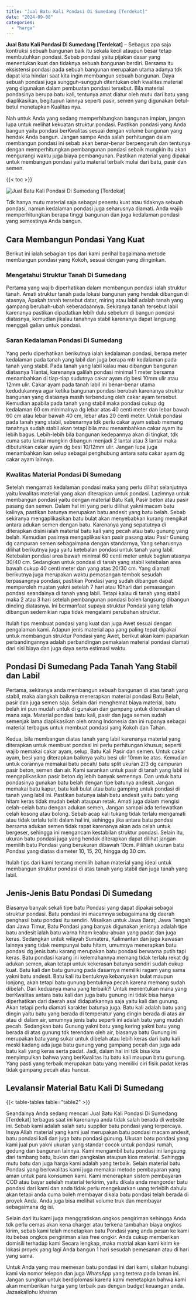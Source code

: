 ```yaml
---
title: "Jual Batu Kali Pondasi Di Sumedang [Terdekat]"
date: "2024-09-08"
categories: 
  - "harga"
---
```


**Jual Batu Kali Pondasi Di Sumedang \[Terdekat\]** – Sebagus apa saja kontruksi sebuah bangunan baik itu sekala kecil ataupun besar tetap membutuhkan pondasi. Sebab pondasi yaitu pijakan dasar yang menentukan kuat dan tidaknya sebuah bangunan berdiri. Bersama itu eksistensi pondasi pada sebuah bangunan merupakan utama adanya tdk dapat kita hindari saat kita ingin membangun sebuah bangunan. Daya sebuah pondasi juga sungguh-sungguh ditentukan oleh kwalitas material yang digunakan dalam pembuatan pondasi tersebut. Bila material pondasinya berupa batu kali, tentunya amat diatur oleh mutu dari batu yang diaplikasikan, begitupun lainnya seperti pasir, semen yang digunakan betul-betul menetapkan Kualitas nya.

Nah untuk Anda yang sedang memperhitungkan bangunan impian, jangan lupa untuk melihat kekuatan struktur pondasi. Pastikan pondasi yang Anda bangun yaitu pondasi berKwalitas sesuai dengan volume bangunan yang hendak Anda bangun. Jangan sampe Anda salah perhitungan dalam membangun pondasi ini sebab akan benar-benar berpengaruh dan tentunya dengan memperhitungkan pembangunan pondasi sebaik mungkin itu akan mengurangi waktu juga biaya pembangunan. Pastikan material yang dipakai untuk membangun pondasi yaitu material terbaik mulai dari batu, pasir dan semen.

{{< toc >}}

![Jual Batu Kali Pondasi Di Sumedang [Terdekat]](/images/jual-batu-kali-25.png)

Tdk hanya mutu material saja sebagai penentu kuat atau tidaknya sebuah pondasi, namun kedalaman pondasi juga seharusnya diamati. Anda wajib memperhitungkan berapa tinggi bangunan dan juga kedalaman pondasi yang semestinya Anda bangun.

## Cara Membangun Pondasi Yang Kuat

Berikut ini ialah sebagian tips dari kami perihal bagaimana metode membangun pondasi yang Kokoh, sesuai dengan yang diinginkan.

### Mengetahui Struktur Tanah Di Sumedang

Pertama yang wajib diperhatikan dalam membangun pondasi ialah struktur tanah. Amati struktur tanah pada lokasi bangunan yang hendak dibangun di atasnya, Apakah tanah tersebut datar, miring atau labil adalah tanah yang gampang berubah-ubah keberadaannya. Sekiranya tanah tersebut labil karenanya pastikan dipadatkan lebih dulu sebelum di bangun pondasi diatasnya, kemudian jikalau tanahnya stabil karenanya dapat langsung menggali galian untuk pondasi.

### Saran Kedalaman Pondasi Di Sumedang

Yang perlu diperhatikan berikutnya ialah kedalaman pondasi, berapa meter kedalaman pada tanah yang labil dan juga berapa mtr kedalaman pada tanah yang stabil. Pada tanah yang labil kalau mau dibangun bangunan diatasnya 1 lantai, karenanya galilah pondasi minimal 1 meter bersama menambahkan di tiap-tiap sudutnya cakar ayam dg besi 10mm ulir atau 12mm ulir. Cakar ayam pada tanah labil ini benar-benar utama kedudukannya agar ketika bangunan pondasi berubah karenanya struktur bangunan yang diatasnya masih terbendung oleh cakar ayam tersebut. Kemudian apabila pada tanah yang stabil maka pondasi cukup dg kedalaman 60 cm minimalnya dg lebar atas 40 centi meter dan lebar bawah 60 cm atau lebar bawah 40 cm, lebar atas 20 centi meter. Untuk pondasi pada tanah yang stabil, sebenarnya tdk perlu cakar ayam sebab memang tanahnya sudah stabil akan tetapi bila mau menambahkan cakar ayam itu lebih bagus. Lebih-lebih bila bangunan kedepannya akan di tingkat, tdk cuma satu lantai mungkin dibangun menjadi 2 lantai atau 3 lantai maka dibutuhkan cakar ayam dg besi 10/12mm ulir. Jangan lupa juga menambahkan kan selup sebagai penghubung antara satu cakar ayam dg cakar ayam lainnya.

### Kwalitas Material Pondasi Di Sumedang

Setelah mengamati kedalaman pondasi maka yang perlu dilihat selanjutnya yaitu kwalitas material yang akan diterapkan untuk pondasi. Lazimnya untuk membangun pondasi yaitu dengan material Batu Kali, Pasir beton atau pasir pasang dan semen. Dalam hal ini yang perlu dilihat yakni macam batu kalinya, pastikan batunya merupakan batu andesit yang batu belah. Sebab sekiranya mengaplikasikan batu bulat akan menyebabkan kurang mengikat antara adukan semen dengan batu. Karenanya yang sepatutnya di diterapkan disini ialah material batu kali yang pecah atau batu gunung yang belah. Kemudian pasirnya mengaplikasikan pasir pasang atau Pasir Gunung dg campuran semen sebagaimana dengan standarnya, Yang seharusnya dilihat berikutnya juga yaitu ketebalan pondasi untuk tanah yang labil. Ketebalan pondasi area bawah minimal 60 centi meter untuk bagian atasnya 30/40 cm. Sedangkan untuk pondasi di tanah yang stabil ketebalan area bawah cukup 40 centi meter dan yang atas 20/30 cm. Yang diamati berikutnya juga merupakan waktu pemasangan tembok sesudah terpasangnya pondasi, pastikan Pondasi yang sudah dibangun dapat memperoleh muatan yakni setelah 7 hari atau 10hari dari pemasangan pondasi seandainya di tanah yang labil. Tetapi kalau di tanah yang stabil maka 2 atau 3 hari setelah pembangunan pondasi boleh langsung dibangun dinding diatasnya. Ini bermanfaat supaya struktur Pondasi yang telah dibangun sedemikian rupa tidak mengalami perubahan struktur.

Itulah tips membuat pondasi yang kuat dan juga Awet sesuai dengan pengalaman kami. Adapun jenis material apa yang paling tepat dipakai untuk membangun struktur Pondasi yang Awet, berikut akan kami paparkan perbandingannya adalah perbandingan pemakaian material pondasi diamati dari sisi biaya dan juga daya serta estimasi waktu.

## Pondasi Di Sumedang Pada Tanah Yang Stabil dan Labil

Pertama, sekiranya anda membangun sebuah bangunan di atas tanah yang stabil, maka alangkah baiknya menerapkan material pondasi Batu Belah, pasir dan juga semen saja. Selain dari menghemat biaya material, batu belah ini pun mudah untuk di gunakan dan gampang untuk ditemukan di mana saja. Material pondasi batu kali, pasir dan juga semen sudah semenjak lama diaplikasikan oleh orang Indonesia dan ini rupanya sebagai material terbagus untuk membuat pondasi yang Kokoh dan Tahan.

Kedua, bila membangun diatas tanah yang labil karenanya material yang diterapkan untuk membuat pondasi ini perlu perhitungan khusus; seperti wajib memakai cakar ayam, selup, Batu Kali Pasir dan semen. Untuk cakar ayam, besi yang diterapkan baiknya yaitu besi ulir 10mm ke atas. Kemudian untuk corannya memakai batu pecah/ batu split ukuran 2/3 dg campuran pasir beton, semen dan air. Kami sarankan untuk pasir di tanah yang labil ini mengaplikasikan pasir beton dg lebih banyak semennya. Dan untuk batu pondasinya gunakan batu belah dengan tipe batunya andesit. Jangan memakai batu kapur, batu kali bulat atau batu gamping untuk pondasi di tanah yang labil ini. Pastikan batunya ialah batu andesit yaitu batu yang hitam keras tidak mudah belah ataupun retak. Amati juga dalam mengisi celah-celah batu dengan adukan semen, Jangan sampai ada terlewatkan celah kosong atau bolong. Sebab acap kali tukang tidak terlalu mengamati atau tidak terlalu teliti dalam hal ini, sehingga jika antara batu pondasi bersama adukan semen tidak rapat karenanya akan ada celah untuk bergeser, sehingga ini mengancam kestabilan struktur pondasi. Selain itu, ukuran batu pondasi juga yang hendak diterapkan dapat dilihat jangan memilih batu Pondasi yang berukuran dibawah 10cm. Pilihlah ukuran batu Pondasi yang diatas diameter 10, 15, 20, hingga dg 30 cm.

Itulah tips dari kami tentang memilih bahan material yang ideal untuk membangun struktur pondasi di atas tanah yang stabil dan juga tanah yang labil.

## Jenis-Jenis Batu Pondasi Di Sumedang

Biasanya banyak sekali tipe batu Pondasi yang dapat dipakai sebagai struktur pondasi. Batu pondasi ini macamnya sebagaimana dg daerah penghasil batu pondasi itu sendiri. Misalkan untuk Jawa Barat, Jawa Tengah dan Jawa Timur, Batu Pondasi yang banyak digunakan jenisnya adalah tipe batu andesit ialah batu warna hitam keabu-abuan yang padat dan juga keras. Sedangkan untuk wilayah Sumatera, Kalimantan dan juga kawasan lainnya yang tidak mempunyai batu hitam, umumnya menerapkan batu pondasi dg jenis batu karang merupakan batu pondasi berwarna putih tapi keras. Batu pondasi karang ini kelemahannya memang tidak terlalu rekat dg adukan semen, akan tetapi untuk kekerasan batunya sendiri sudah cukup kuat. Batu kali dan batu gunung pada dasarnya memiliki ragam yang sama yakni batu andesit. Batu kali itu bentuknya kebanyakan bulat maupun lonjong, akan tetapi batu gunung bentuknya pecah karena memang sudah dibelah. Dari keduanya mana yang terbaik?! Untuk menentukan mana yang berKwalitas antara batu kali dan juga batu gunung ini tidak bisa hanya diperhatikan dari daerah asal didapatkannya saja yaitu kali dan gunung. Akan tetapi perlu diamati karakter batunya juga. Batu kali adalah batu yang dingin yaitu batu yang berada di temperatur yang dingin berada di atas air atau di dalam air, umumnya jenis batu seperti ini adalah batu yang mudah pecah. Sedangkan batu Gunung yakni batu yang kering yakni batu yang berada di atas gunung tdk terendam oleh air, biasanya batu Gunung ini merupakan batu yang sukar untuk dibelah atau lebih keras dari batu kali meski kadang ada juga batu gunung yang gampang pecah dan juga ada batu kali yang keras serta padat. Jadi, dalam hal ini tdk bisa kita menyimpulkan bahwa yang berKwalitas itu batu kali maupun batu gunung. Yang pasti yang terbaik merupakan batu yang memiliki ciri fisik padat keras tidak gampang pecah atau hancur.

## Levalansir Material Batu Kali Di Sumedang

{{< table-tables table="table2" >}}

Seandainya Anda sedang mencari Jual Batu Kali Pondasi Di Sumedang \[Terdekat\] terbagus saat ini karenanya anda tidak salah berada di website ini. Sebab kami adalah salah satu supplier batu pondasi yang terpercaya. Insya Allah material yang kami jual merupakan batu pondasi macam andesit, batu pondasi kali dan juga batu pondasi gunung. Ukuran batu pondasi yang kami jual pun yakni ukuran yang standar cocok untuk pondasi rumah, gedung dan bangunan lainnya. Kami mengambil batu pondasi ini langsung dari tambang batu, bukan dari pangkalan ataupun kios material. Sehingga mutu batu dan juga harga kami adalah yang terbaik. Selain material batu Pondasi yang berkwalitas kami juga memakai metode pembayaran yang aman untuk para konsumen kami. Kami menerapkan sistem pembayaran COD atau bayar setelah material terkirim, yaitu dikala anda mengorder batu pondasi dari kami dan anda tidak perlu mengeluarkan uang terlebih dahulu akan tetapi anda cuma boleh membayar dikala batu pondasi telah berada di proyek Anda. Anda juga bisa melihat volume truk dan membayar sebagaimana dg isi.

Selain dari itu kami juga menggratiskan ongkos pengiriman sehingga Anda tdk perlu cemas akan kena charger atau terkena tambahan biaya ongkos kirim, sebab kami telah menetapkan batu Pondasi yang anda pesan ke kami itu bebas ongkos pengiriman alias free ongkir. Anda cukup memberikan domisili terhadap kami Secara lengkap, maka matrial akan kami kirim ke lokasi proyek yang lagi Anda bangun 1 hari sesudah pemesanan atau di hari yang sama.

Untuk Anda yang mau memesan batu pondasi ini dari kami, silakan hubungi kami via nomor telepon dan juga WhatsApp yang tertera pada laman ini. Jangan sungkan untuk berdiplomasi karena kami menetapkan bahwa kami akan memberikan harga yang terbaik pas dengan budget keuangan anda. Jazaakallohu khairan
